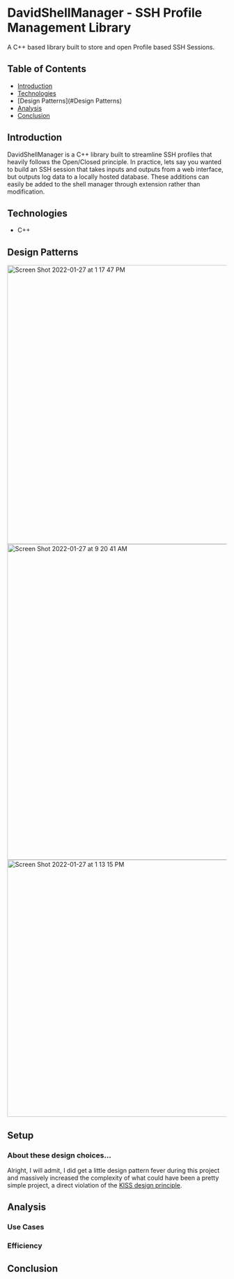 # DavidShellManager - SSH Profile Management Library
A C++ based library built to store and open Profile based SSH Sessions.

## Table of Contents
* [Introduction](#Introduction)
* [Technologies](#Technologies)
* [Design Patterns](#Design Patterns)
* [Analysis](#Analysis)
* [Conclusion](#Conclusion)

## Introduction
DavidShellManager is a C++ library built to streamline SSH profiles that heavily follows the Open/Closed principle. In practice, lets say you wanted to build an SSH session that takes inputs and outputs from a web interface, but outputs log data to a locally hosted database. These additions can easily be added to the shell manager through extension rather than modification.

## Technologies
- C++

## Design Patterns
<img width="639" alt="Screen Shot 2022-01-27 at 1 17 47 PM" src="https://user-images.githubusercontent.com/44683761/151428532-5dbe7c94-20e2-42c5-bc8b-427f132702e2.png">

<img width="723" alt="Screen Shot 2022-01-27 at 9 20 41 AM" src="https://user-images.githubusercontent.com/44683761/151389524-aa0f9801-7c85-42b8-a522-a9a2171cc383.png">

<img width="589" alt="Screen Shot 2022-01-27 at 1 13 15 PM" src="https://user-images.githubusercontent.com/44683761/151428230-7af100bb-1acb-4b54-b679-ec0794a2c96c.png">

## Setup
### About these design choices...
Alright, I will admit, I did get a little design pattern fever during this project and massively increased the complexity of what could have been a pretty simple project, a direct violation of the [KISS design principle](https://en.wikipedia.org/wiki/KISS_principle). 

## Analysis
### Use Cases

### Efficiency


## Conclusion
